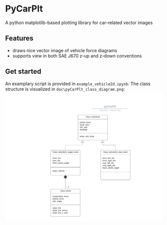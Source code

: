 # PyCarPlt
A python matplotlib-based plotting library for car-related vector images

## Features
- draws nice vector image of vehicle force diagrams
- supports view in both SAE J670 z-up and z-down conventions

## Get started
An examplary script is provided in `example_vehicle2d.ipynb`. The class structure is visualized in `doc\pyCarPlt_class_diagram.png`:
![Class Diagram](doc\pyCarPlt_class_diagram.png "Class Diagram")

